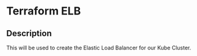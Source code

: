 # Terraform ELB

## Description

This will be used to create the Elastic Load Balancer for our Kube Cluster.
